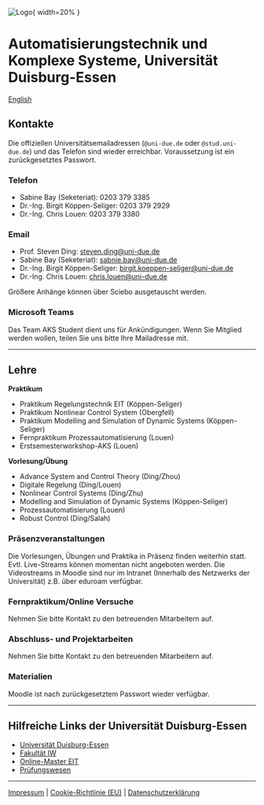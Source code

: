 ![Logo](fig/logo.svg "Logo"){ width=20% }

# Automatisierungstechnik und Komplexe Systeme, Universität Duisburg-Essen

[English](README_en.md)

## Kontakte

Die offiziellen Universitätsemailadressen (`@uni-due.de` oder `@stud.uni-due.de`) und das Telefon sind wieder erreichbar. Voraussetzung ist ein zurückgesetztes Passwort. 

### Telefon

- Sabine Bay (Seketeriat): 0203 379 3385
- Dr.-Ing. Birgit Köppen-Seliger: 0203 379 2929
- Dr.-Ing. Chris Louen: 0203 379 3380

### Email

- Prof. Steven Ding: [steven.ding@uni-due.de](steven.ding@uni-due.de)
- Sabine Bay  (Seketeriat): [sabnie.bay@uni-due.de](sabnie.bay@uni-due.de)
- Dr.-Ing. Birgit Köppen-Seliger: [birgit.koeppen-seliger@uni-due.de](mailto:birgit.koeppen-seliger@uni-due.de)
- Dr.-Ing. Chris Louen: [chris.louen@uni-due.de](chris.louen.@uni-due.de)

Größere Anhänge können über Sciebo ausgetauscht werden.

### Microsoft Teams

Das Team AKS Student dient uns für Ankündigungen. Wenn Sie Mitglied werden wollen, teilen Sie uns bitte Ihre Mailadresse mit.

---

## Lehre

**Praktikum**

- Praktikum Regelungstechnik EIT (Köppen-Seliger)
- Praktikum Nonlinear Control System (Obergfell)
- Praktikum Modelling and Simulation of Dynamic Systems (Köppen-Seliger)
- Fernpraktikum Prozessautomatisierung (Louen)
- Erstsemesterworkshop-AKS (Louen)

**Vorlesung/Übung**

- Advance System and Control Theory (Ding/Zhou)
- Digitale Regelung (Ding/Louen)
- Nonlinear Control Systems (Ding/Zhu)
- Modelling and Simulation of Dynamic Systems (Köppen-Seliger)
- Prozessautomatisierung (Louen)
- Robust Control (Ding/Salah)

### Präsenzveranstaltungen

Die Vorlesungen, Übungen und Praktika in Präsenz finden weiterhin statt. Evtl. Live-Streams können momentan nicht angeboten werden. Die Videostreams in Moodle sind nur im Intranet (Innerhalb des Netzwerks der Universität) z.B. über eduroam verfügbar.

### Fernpraktikum/Online Versuche

Nehmen Sie bitte Kontakt zu den betreuenden Mitarbeitern auf.

### Abschluss- und Projektarbeiten

Nehmen Sie bitte Kontakt zu den betreuenden Mitarbeitern auf. 

### Materialien

Moodle ist nach zurückgesetztem Passwort wieder verfügbar.

---

## Hilfreiche Links der Universität Duisburg-Essen

- [Universität Duisburg-Essen](https://www.uni-due.org/fakultaeten/)
- [Fakultät IW](https://www.fiw-ude.de/)
- [Online-Master EIT](https://optobuss.de/online-master-eit/)
- [Prüfungswesen](https://www.uni-due.org/studium/pruefungswesen/)

---

[Impressum](https://www.uni-due.org/impressum) | [Cookie-Richtlinie (EU)](https://www.uni-due.org/cookie-richtlinie-eu/) | [Datenschutzerklärung](https://www.uni-due.org/datenschutzerklaerung/)
